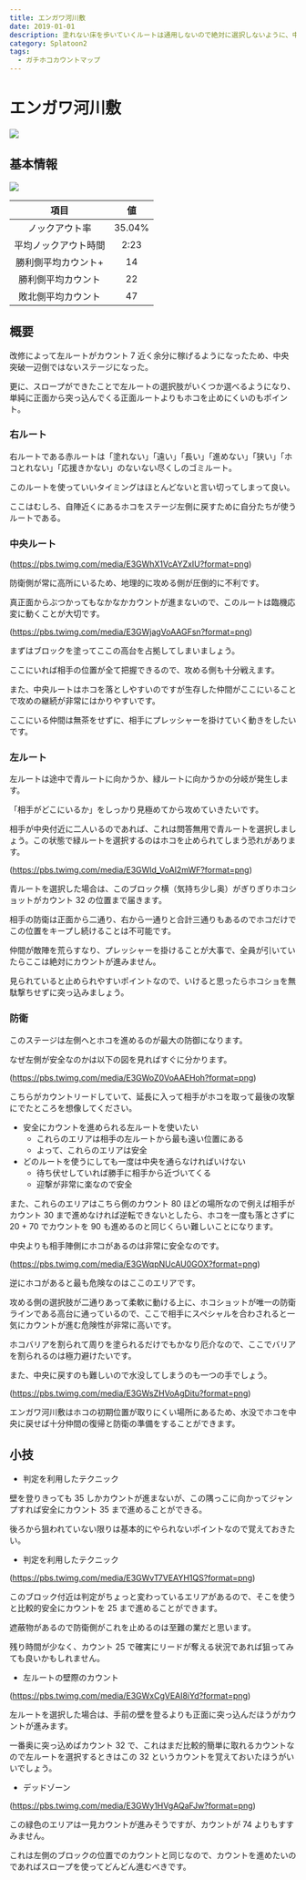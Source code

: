 ```yaml
---
title: エンガワ河川敷
date: 2019-01-01
description: 塗れない床を歩いていくルートは通用しないので絶対に選択しないように、中央ないしは左ルートを使って攻めていくのが基本です
category: Splatoon2
tags:
  - ガチホコカウントマップ
---
```


# エンガワ河川敷

![](https://pbs.twimg.com/media/EcZiBzYX0AAiIhy?format=png)

## 基本情報

![](https://pbs.twimg.com/media/EV-Gf97XgAAVbt7?format=png)

|         項目         |   値   |
| :------------------: | :----: |
|    ノックアウト率    | 35.04% |
| 平均ノックアウト時間 |  2:23  |
| 勝利側平均カウント+  |   14   |
|  勝利側平均カウント  |   22   |
|  敗北側平均カウント  |   47   |

## 概要

改修によって左ルートがカウント 7 近く余分に稼げるようになったため、中央突破一辺倒ではないステージになった。

更に、スロープができたことで左ルートの選択肢がいくつか選べるようになり、単純に正面から突っ込んでくる正面ルートよりもホコを止めにくいのもポイント。

### 右ルート

右ルートである赤ルートは「塗れない」「遠い」「長い」「進めない」「狭い」「ホコとれない」「応援きかない」のないない尽くしのゴミルート。

このルートを使っていいタイミングはほとんどないと言い切ってしまって良い。

ここはむしろ、自陣近くにあるホコをステージ左側に戻すために自分たちが使うルートである。

### 中央ルート

(https://pbs.twimg.com/media/E3GWhX1VcAYZxIU?format=png)

防衛側が常に高所にいるため、地理的に攻める側が圧倒的に不利です。

真正面からぶつかってもなかなかカウントが進まないので、このルートは臨機応変に動くことが大切です。

(https://pbs.twimg.com/media/E3GWjagVoAAGFsn?format=png)

まずはブロックを塗ってここの高台を占拠してしまいましょう。

ここにいれば相手の位置が全て把握できるので、攻める側も十分戦えます。

また、中央ルートはホコを落としやすいのですが生存した仲間がここにいることで攻めの継続が非常にはかりやすいです。

ここにいる仲間は無茶をせずに、相手にプレッシャーを掛けていく動きをしたいです。

### 左ルート

左ルートは途中で青ルートに向かうか、緑ルートに向かうかの分岐が発生します。

「相手がどこにいるか」をしっかり見極めてから攻めていきたいです。

相手が中央付近に二人いるのであれば、これは問答無用で青ルートを選択しましょう。この状態で緑ルートを選択するのはホコを止められてしまう恐れがあります。

(https://pbs.twimg.com/media/E3GWld_VoAI2mWF?format=png)

青ルートを選択した場合は、このブロック横（気持ち少し奥）がぎりぎりホコショットがカウント 32 の位置まで届きます。

相手の防衛は正面から二通り、右から一通りと合計三通りもあるのでホコだけでこの位置をキープし続けることは不可能です。

仲間が敵陣を荒らすなり、プレッシャーを掛けることが大事で、全員が引いていたらここは絶対にカウントが進みません。

見られていると止められやすいポイントなので、いけると思ったらホコショを無駄撃ちせずに突っ込みましょう。

### 防衛

このステージは左側へとホコを進めるのが最大の防御になります。

なぜ左側が安全なのかは以下の図を見ればすぐに分かります。

(https://pbs.twimg.com/media/E3GWoZ0VoAAEHoh?format=png)

こちらがカウントリードしていて、延長に入って相手がホコを取って最後の攻撃にでたところを想像してください。

- 安全にカウントを進められる左ルートを使いたい
  - これらのエリアは相手の左ルートから最も遠い位置にある
  - よって、これらのエリアは安全
- どのルートを使うにしても一度は中央を通らなければいけない
  - 待ち伏せしていれば勝手に相手から近づいてくる
  - 迎撃が非常に楽なので安全

また、これらのエリアはこちら側のカウント 80 ほどの場所なので例えば相手がカウント 30 まで進めなければ逆転できないとしたら、ホコを一度も落とさずに 20 + 70 でカウントを 90 も進めるのと同じくらい難しいことになります。

中央よりも相手陣側にホコがあるのは非常に安全なのです。

(https://pbs.twimg.com/media/E3GWqpNUcAU0GOX?format=png)

逆にホコがあると最も危険なのはここのエリアです。

攻める側の選択肢が二通りあって柔軟に動ける上に、ホコショットが唯一の防衛ラインである高台に通っているので、ここで相手にスペシャルを合わされると一気にカウントが進む危険性が非常に高いです。

ホコバリアを割られて周りを塗られるだけでもかなり厄介なので、ここでバリアを割られるのは極力避けたいです。

また、中央に戻すのも難しいので水没してしまうのも一つの手でしょう。

(https://pbs.twimg.com/media/E3GWsZHVoAgDitu?format=png)

エンガワ河川敷はホコの初期位置が取りにくい場所にあるため、水没でホコを中央に戻せば十分仲間の復帰と防衛の準備をすることができます。

## 小技

- 判定を利用したテクニック

壁を登りきっても 35 しかカウントが進まないが、この隅っこに向かってジャンプすれば安全にカウント 35 まで進めることができる。

後ろから狙われていない限りは基本的にやられないポイントなので覚えておきたい。

- 判定を利用したテクニック

(https://pbs.twimg.com/media/E3GWvT7VEAYH1QS?format=png)

このブロック付近は判定がちょっと変わっているエリアがあるので、そこを使うと比較的安全にカウントを 25 まで進めることができます。

遮蔽物があるので防衛側がこれを止めるのは至難の業だと思います。

残り時間が少なく、カウント 25 で確実にリードが奪える状況であれば狙ってみても良いかもしれません。

- 左ルートの壁際のカウント

(https://pbs.twimg.com/media/E3GWxCgVEAI8iYd?format=png)

左ルートを選択した場合は、手前の壁を登るよりも正面に突っ込んだほうがカウントが進みます。

一番奥に突っ込めばカウント 32 で、これはまだ比較的簡単に取れるカウントなので左ルートを選択するときはこの 32 というカウントを覚えておいたほうがいいでしょう。

- デッドゾーン

(https://pbs.twimg.com/media/E3GWy1HVgAQaFJw?format=png)

この緑色のエリアは一見カウントが進みそうですが、カウントが 74 よりもすすみません。

これは左側のブロックの位置でのカウントと同じなので、カウントを進めたいのであればスロープを使ってどんどん進むべきです。
